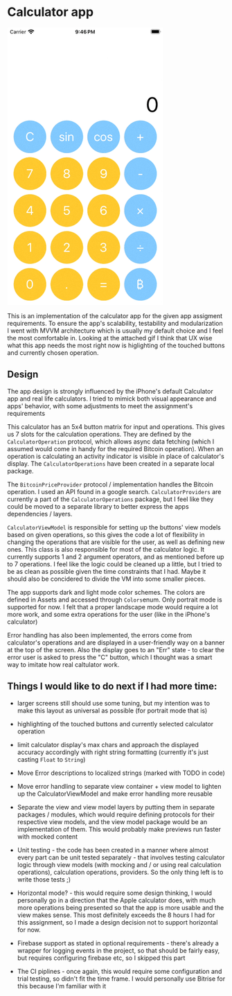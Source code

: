 # Calculator app
![Alt Text](readme.gif)

This is an implementation of the calculator app for the given app assigment requirements.
To ensure the app's scalability, testability and modularization I went with MVVM architecture which is usually my default choice and I feel the most comfortable in. Looking at the attached gif I think that UX wise what this app needs the most right now is higlighting of the touched buttons and currently chosen operation.

## Design
The app design is strongly influenced by the iPhone's default Calculator app and real life calculators. I tried to mimick both visual appearance and apps' behavior, with some adjustments to meet the assignment's requirements

This calculator has an 5x4 button matrix for input and operations. This gives us 7 slots for the calculation operations. They are defined by the `CalculatorOperation` protocol, which allows async data fetching (which I assumed would come in handy for the required Bitcoin operation). When an operation is calculating an activity indicator is visible in place of calculator's display. The `CalculatorOperations` have been created in a separate local package.

The `BitcoinPriceProvider` protocol / implementation handles the Bitcoin operation. I used an API found in a google search. `CalculatorProviders` are currently a part of the `CalculatorOperations` package, but I feel like they could be moved to a separate library to better express the apps dependencies / layers.

`CalculatorViewModel` is responsible for setting up the buttons' view models based on given operations, so this gives the code a lot of flexibility in changing the operations that are visible for the user, as well as defining new ones. This class is also responsible for most of the calculator logic. It currently supports 1 and 2 argument operators, and as mentioned before up to 7 operations. I feel like the logic could be cleaned up a little, but I tried to be as clean as possible given the time constraints that I had. Maybe it should also be concidered to divide the VM into some smaller pieces.

The app supports dark and light mode color schemes. The colors are defined in Assets and accessed through `Colors`enum. Only portrait mode is supported for now. I felt that a proper landscape mode would require a lot more work, and some extra operations for the user (like in the iPhone's calculator)
 
Error handling has also been implemented, the errors come from calculator's operations and are displayed in a user-friendly way on a banner at the top of the screen. Also the display goes to an "Err" state - to clear the error user is asked to press the "C" button, which I thought was a smart way to imitate how real caltulator work.


## Things I would like to do next if I had more time:

- larger screens still should use some tuning, but my intention was to make this layout as universal as possible (for portrait mode that is)

- highlighting of the touched buttons and currently selected calculator operation

- limit calculator display's max chars and approach the displayed accuracy accordingly with right string formatting (currently it's just casting `Float` to `String`)

- Move Error descriptions to localized strings (marked with TODO in code)

- Move error handling to separate view container + view model to lighten up the CalculatorViewModel and make error handling more reusable

- Separate the view and view model layers by putting them in separate packages / modules, which would require defining protocols for their respective view models, and the view model package would be an implementation of them. This would probably make previews run faster with mocked content

- Unit testing - the code has been created in a manner where almost every part can be unit tested separately - that involves testing calculator logic through view models (with mocking and / or using real calculation operations), calculation operations, providers. So the only thing left is to write those tests ;)

- Horizontal mode? - this would require some design thinking, I would personally go in a direction that the Apple calculator does, with much more operations being presented so that the app is more usable and the view makes sense. This most definitely exceeds the 8 hours I had for this assignment, so I made a design decision not to support horizontal for now.

- Firebase support as stated in optional requirements - there's already a wrapper for logging events in the project, so that should be fairly easy, but requires configuring firebase etc, so I skipped this part

- The CI piplines - once again, this would require some configuration and trial testing, so didn't fit the time frame. I would personally use Bitrise for this because I'm familiar with it
